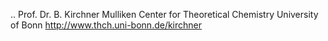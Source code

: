 ..
Prof. Dr. B. Kirchner
Mulliken Center for Theoretical Chemistry
University of Bonn
http://www.thch.uni-bonn.de/kirchner
